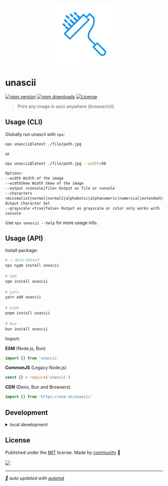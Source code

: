 <p align="center">
  <img src="./public/logo.png" lt="Logo" width="192" />
<p>

# unascii

<!-- automd:badges color=blue -->

[![npm version](https://img.shields.io/npm/v/unascii?color=blue)](https://npmjs.com/package/unascii)
[![npm downloads](https://img.shields.io/npm/dm/unascii?color=blue)](https://npmjs.com/package/unascii)
[![License](https://img.shields.io/npm/l/unascii?color=blue)](https://github.com/shba007/unascii?tab=MIT-1-ov-file)

<!-- /automd -->

> Print any image in ascii anywhere (browser/cli)

## Usage (CLI)

Globally run unascii with `npx`:

```sh
npx unascii@latest ./file/path.jpg
```

or

```sh
npx unascii@latest ./file/path.jpg --width=50
```

    Options:
    --width Width of the image
    --widthSkew Width Skew of the image
    --output <console|file> Output as file or console
    --characters <minimalist|normal|normal2|alphabetic|alphanumeric|numerical|extended|math|arrow|grayscale|max|codepage437|blockelement> Output Character Set
    --grayscale <true|false> Output as grayscale or color only works with console

Use `npx unascii --help` for more usage info.

## Usage (API)

Install package:

<!-- automd:pm-install -->

```sh
# ✨ Auto-detect
npx nypm install unascii

# npm
npm install unascii

# yarn
yarn add unascii

# pnpm
pnpm install unascii

# bun
bun install unascii
```

<!-- /automd -->

Import:

<!-- automd:jsimport cjs cdn name="pkg" -->

**ESM** (Node.js, Bun)

```js
import {} from 'unascii'
```

**CommonJS** (Legacy Node.js)

```js
const {} = require('unascii')
```

**CDN** (Deno, Bun and Browsers)

```js
import {} from 'https://esm.sh/unascii'
```

<!-- /automd -->

## Development

<details>

<summary>local development</summary>

- Clone this repository
- Install latest LTS version of [Node.js](https://nodejs.org/en/)
- Enable [Corepack](https://github.com/nodejs/corepack) using `corepack enable`
- Install dependencies using `pnpm install`
- Run interactive tests using `pnpm dev`

</details>

## License

<!-- automd:contributors license=MIT -->

Published under the [MIT](https://github.com/shba007/unascii/blob/main/LICENSE) license.
Made by [community](https://github.com/shba007/unascii/graphs/contributors) 💛
<br><br>
<a href="https://github.com/shba007/unascii/graphs/contributors">
<img src="https://contrib.rocks/image?repo=shba007/unascii" />
</a>

<!-- /automd -->

<!-- automd:with-automd -->

---

_🤖 auto updated with [automd](https://automd.unjs.io)_

<!-- /automd -->
